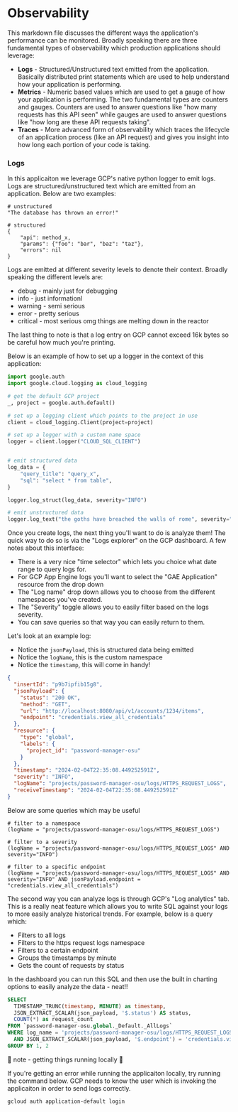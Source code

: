 # Observability

This markdown file discusses the different ways the application's performance can be monitored. Broadly speaking there are three fundamental types of observability which production applications should leverage:

* **Logs** - Structured/Unstructured text emitted from the application. Basically distributed print statements which are used to help understand how your application is performing.
* **Metrics** - Numeric based values which are used to get a gauge of how your application is performing. The two fundamental types are counters and gauges. Counters are used to answer questions like "how many requests has this API seen" while gauges are used to answer questions like "how long are these API requests taking".
* **Traces** - More advanced form of observability which traces the lifecycle of an application process (like an API request) and gives you insight into how long each portion of your code is taking.

### Logs
In this applicaiton we leverage GCP's native python logger to emit logs. Logs are structured/unstructured text which are emitted from an application. Below are two examples:

```
# unstructured
"The database has thrown an error!"

# structured
{
    "api": method_x,
    "params": {"foo": "bar", "baz": "taz"},
    "errors": nil
}
```

Logs are emitted at different severity levels to denote their context. Broadly speaking the different levels are:

* debug - mainly just for debugging
* info - just informationl
* warning - semi serious
* error - pretty serious
* critical - most serious omg things are melting down in the reactor

The last thing to note is that a log entry on GCP cannot exceed 16k bytes so be careful how much you're printing.

Below is an example of how to set up a logger in the context of this application:

```python
import google.auth
import google.cloud.logging as cloud_logging

# get the default GCP project
_, project = google.auth.default()

# set up a logging client which points to the project in use
client = cloud_logging.Client(project=project)

# set up a logger with a custom name space
logger = client.logger("CLOUD_SQL_CLIENT")


# emit structured data
log_data = {
    "query_title": "query_x",
    "sql": "select * from table",
}

logger.log_struct(log_data, severity="INFO")

# emit unstructured data
logger.log_text("the goths have breached the walls of rome", severity="CRITICAL")
```

Once you create logs, the next thing you'll want to do is analyze them! The quick way to do so is via the "Logs explorer" on the GCP dashboard. A few notes about this interface:
* There is a very nice "time selector" which lets you choice what date range to query logs for.
* For GCP App Engine logs you'll want to select the "GAE Application" resource from the drop down
* The "Log name" drop down allows you to choose from the different namespaces you've created.
* The "Severity" toggle allows you to easily filter based on the logs severity.
* You can save queries so that way you can easily return to them.

Let's look at an example log:
* Notice the `jsonPayload`, this is structured data being emitted
* Notice the `logName`, this is the custom namespace
* Notice the `timestamp`, this will come in handy!

```JSON
{
  "insertId": "p9b7ipfib15g8",
  "jsonPayload": {
    "status": "200 OK",
    "method": "GET",
    "url": "http://localhost:8080/api/v1/accounts/1234/items",
    "endpoint": "credentials.view_all_credentials"
  },
  "resource": {
    "type": "global",
    "labels": {
      "project_id": "password-manager-osu"
    }
  },
  "timestamp": "2024-02-04T22:35:08.449252591Z",
  "severity": "INFO",
  "logName": "projects/password-manager-osu/logs/HTTPS_REQUEST_LOGS",
  "receiveTimestamp": "2024-02-04T22:35:08.449252591Z"
}
```

Below are some queries which may be useful
```
# filter to a namespace
(logName = "projects/password-manager-osu/logs/HTTPS_REQUEST_LOGS")

# filter to a severity
(logName = "projects/password-manager-osu/logs/HTTPS_REQUEST_LOGS" AND severity="INFO")

# filter to a specific endpoint
(logName = "projects/password-manager-osu/logs/HTTPS_REQUEST_LOGS" AND severity="INFO" AND jsonPayload.endpoint = "credentials.view_all_credentials")
```

The second way you can analyze logs is through GCP's "Log analytics" tab. This is a really neat feature which allows you to write SQL against your logs to more easily analyze historical trends. For example, below is a query which:

* Filters to all logs
* Filters to the https request logs namespace
* Filters to a certain endpoint
* Groups the timestamps by minute
* Gets the count of requests by status

In the dashboard you can run this SQL and then use the built in charting options to easily analyze the data - neat!!

``` SQL
SELECT 
  TIMESTAMP_TRUNC(timestamp, MINUTE) as timestamp,
  JSON_EXTRACT_SCALAR(json_payload, '$.status') AS status,
  COUNT(*) as request_count
FROM `password-manager-osu.global._Default._AllLogs`
WHERE log_name = 'projects/password-manager-osu/logs/HTTPS_REQUEST_LOGS'
  AND JSON_EXTRACT_SCALAR(json_payload, '$.endpoint') = 'credentials.view_all_credentials'
GROUP BY 1, 2
```


🚨 note - getting things running locally  🚨

If you're getting an error while running the applicaiton locally, try running the command below. GCP needs to know the user which is invoking the applicaiton in order to send logs correctly.

```
gcloud auth application-default login
```